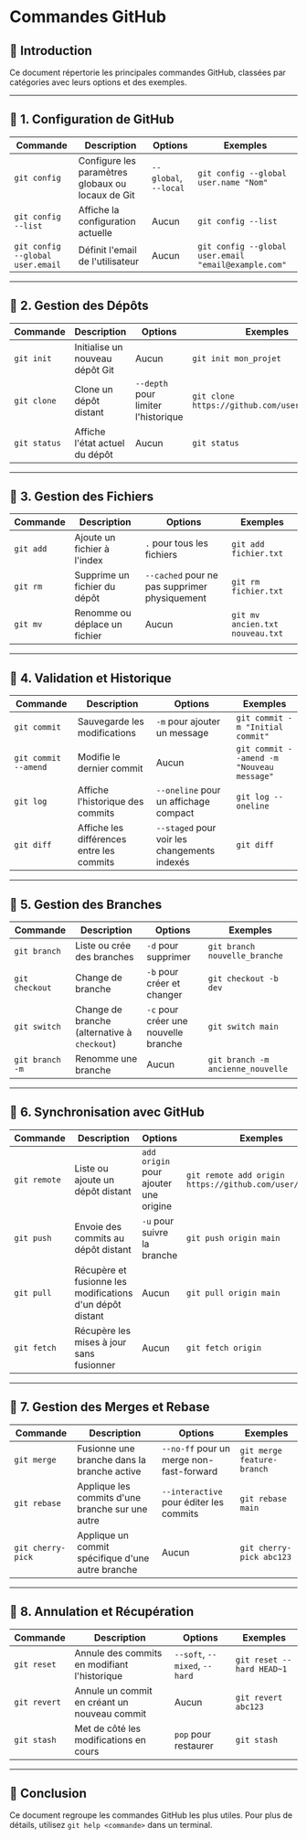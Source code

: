 # Commandes GitHub

## 📌 Introduction
Ce document répertorie les principales commandes GitHub, classées par catégories avec leurs options et des exemples.

---

## 🔹 1. Configuration de GitHub
| Commande | Description | Options | Exemples |
|----------|------------|---------|----------|
| `git config` | Configure les paramètres globaux ou locaux de Git | `--global`, `--local` | `git config --global user.name "Nom"` |
| `git config --list` | Affiche la configuration actuelle | Aucun | `git config --list` |
| `git config --global user.email` | Définit l'email de l'utilisateur | Aucun | `git config --global user.email "email@example.com"` |

---

## 🔹 2. Gestion des Dépôts
| Commande | Description | Options | Exemples |
|----------|------------|---------|----------|
| `git init` | Initialise un nouveau dépôt Git | Aucun | `git init mon_projet` |
| `git clone` | Clone un dépôt distant | `--depth` pour limiter l'historique | `git clone https://github.com/user/repo.git` |
| `git status` | Affiche l'état actuel du dépôt | Aucun | `git status` |

---

## 🔹 3. Gestion des Fichiers
| Commande | Description | Options | Exemples |
|----------|------------|---------|----------|
| `git add` | Ajoute un fichier à l'index | `.` pour tous les fichiers | `git add fichier.txt` |
| `git rm` | Supprime un fichier du dépôt | `--cached` pour ne pas supprimer physiquement | `git rm fichier.txt` |
| `git mv` | Renomme ou déplace un fichier | Aucun | `git mv ancien.txt nouveau.txt` |

---

## 🔹 4. Validation et Historique
| Commande | Description | Options | Exemples |
|----------|------------|---------|----------|
| `git commit` | Sauvegarde les modifications | `-m` pour ajouter un message | `git commit -m "Initial commit"` |
| `git commit --amend` | Modifie le dernier commit | Aucun | `git commit --amend -m "Nouveau message"` |
| `git log` | Affiche l'historique des commits | `--oneline` pour un affichage compact | `git log --oneline` |
| `git diff` | Affiche les différences entre les commits | `--staged` pour voir les changements indexés | `git diff` |

---

## 🔹 5. Gestion des Branches
| Commande | Description | Options | Exemples |
|----------|------------|---------|----------|
| `git branch` | Liste ou crée des branches | `-d` pour supprimer | `git branch nouvelle_branche` |
| `git checkout` | Change de branche | `-b` pour créer et changer | `git checkout -b dev` |
| `git switch` | Change de branche (alternative à `checkout`) | `-c` pour créer une nouvelle branche | `git switch main` |
| `git branch -m` | Renomme une branche | Aucun | `git branch -m ancienne_nouvelle` |

---

## 🔹 6. Synchronisation avec GitHub
| Commande | Description | Options | Exemples |
|----------|------------|---------|----------|
| `git remote` | Liste ou ajoute un dépôt distant | `add origin` pour ajouter une origine | `git remote add origin https://github.com/user/repo.git` |
| `git push` | Envoie des commits au dépôt distant | `-u` pour suivre la branche | `git push origin main` |
| `git pull` | Récupère et fusionne les modifications d'un dépôt distant | Aucun | `git pull origin main` |
| `git fetch` | Récupère les mises à jour sans fusionner | Aucun | `git fetch origin` |

---

## 🔹 7. Gestion des Merges et Rebase
| Commande | Description | Options | Exemples |
|----------|------------|---------|----------|
| `git merge` | Fusionne une branche dans la branche active | `--no-ff` pour un merge non-fast-forward | `git merge feature-branch` |
| `git rebase` | Applique les commits d'une branche sur une autre | `--interactive` pour éditer les commits | `git rebase main` |
| `git cherry-pick` | Applique un commit spécifique d'une autre branche | Aucun | `git cherry-pick abc123` |

---

## 🔹 8. Annulation et Récupération
| Commande | Description | Options | Exemples |
|----------|------------|---------|----------|
| `git reset` | Annule des commits en modifiant l'historique | `--soft`, `--mixed`, `--hard` | `git reset --hard HEAD~1` |
| `git revert` | Annule un commit en créant un nouveau commit | Aucun | `git revert abc123` |
| `git stash` | Met de côté les modifications en cours | `pop` pour restaurer | `git stash` |

---

## 📌 Conclusion
Ce document regroupe les commandes GitHub les plus utiles. Pour plus de détails, utilisez `git help <commande>` dans un terminal.

